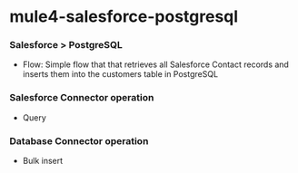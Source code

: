 # mule4-salesforce-postgresql

### Salesforce > PostgreSQL
- Flow: Simple flow that that retrieves all Salesforce Contact records and inserts them into the customers table in PostgreSQL

### Salesforce Connector operation
- Query

### Database Connector operation
- Bulk insert
